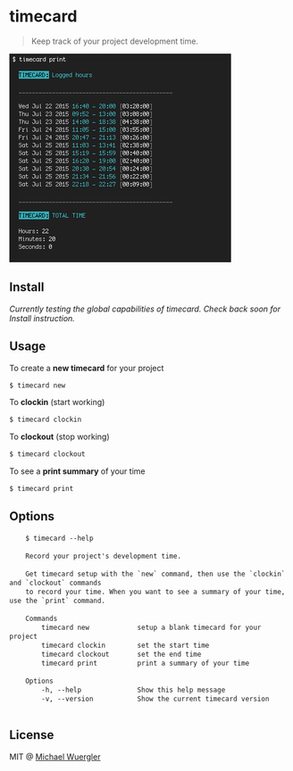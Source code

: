 # timecard
> Keep track of your project development time.

![timecard print screenshot](media/timecard-print-screenshot.png)

## Install 
*Currently testing the global capabilities of timecard. Check back soon for Install instruction.*

## Usage

To create a **new timecard** for your project
```sh
$ timecard new
```

To **clockin** (start working)
```sh
$ timecard clockin
```

To **clockout** (stop working)
```sh
$ timecard clockout
```

To see a **print summary** of your time
```sh
$ timecard print
```

## Options

```
    $ timecard --help
   
    Record your project's development time.

    Get timecard setup with the `new` command, then use the `clockin` and `clockout` commands
    to record your time. When you want to see a summary of your time, use the `print` command.

    Commands
        timecard new            setup a blank timecard for your project
        timecard clockin        set the start time
        timecard clockout       set the end time
        timecard print          print a summary of your time

    Options
        -h, --help              Show this help message
        -v, --version           Show the current timecard version
        
```

## License

MIT @ [Michael Wuergler](http://numetriclabs.com)

